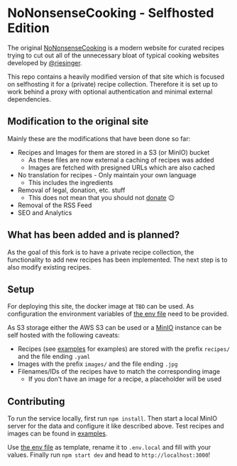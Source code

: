 # NoNonsenseCooking - Selfhosted Edition

The original [NoNonsenseCooking](https://github.com/riesinger/nononsensecooking) is a modern website for curated recipes
trying to cut out all of the unnecessary bloat of typical cooking websites developed by [@riesinger](https://github.com/riesinger).

This repo contains a heavily modified version of that site which is focused on selfhosting it for a (private) recipe collection.
Therefore it is set up to work behind a proxy with optional authentication and minimal external dependencies.

## Modification to the original site

Mainly these are the modifications that have been done so far:
- Recipes and Images for them are stored in a S3 (or MinIO) bucket
  - As these files are now external a caching of recipes was added
  - Images are fetched with presigned URLs which are also cached
- No translation for recipes - Only maintain your own language
  - This includes the ingredients
- Removal of legal, donation, etc. stuff
  - This does not mean that you should not [donate](https://nononsense.cooking/donate) 😉
- Removal of the RSS Feed
- SEO and Analytics

## What has been added and is planned?

As the goal of this fork is to have a private recipe collection, the functionality to add new recipes has been implemented.
The next step is to also modify existing recipes.

## Setup

For deploying this site, the docker image at `TBD` can be used. As configuration the environment variables of [the env file](.env.local.example) need to be provided.

As S3 storage either the AWS S3 can be used or a [MinIO](https://min.io) instance can be self hosted with the following caveats:
- Recipes (see [examples](examples) for examples) are stored with the prefix `recipes/` and the file ending `.yaml`
- Images with the prefix `images/` and the file ending `.jpg`
- Filenames/IDs of the recipes have to match the corresponding image
  - If you don't have an image for a recipe, a placeholder will be used

## Contributing

To run the service locally, first run `npm install`.
Then start a local MinIO server for the data and configure it like described above.
Test recipes and images can be found in [examples](examples).

Use [the env file](.env.local.example) as template, rename it to `.env.local` and fill with your values.
Finally run `npm start dev` and head to `http://localhost:3000`!
